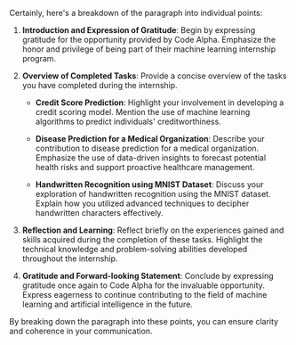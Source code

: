 Certainly, here's a breakdown of the paragraph into individual points:

1. **Introduction and Expression of Gratitude**: Begin by expressing gratitude for the opportunity provided by Code Alpha. Emphasize the honor and privilege of being part of their machine learning internship program.

2. **Overview of Completed Tasks**: Provide a concise overview of the tasks you have completed during the internship.

    - **Credit Score Prediction**: Highlight your involvement in developing a credit scoring model. Mention the use of machine learning algorithms to predict individuals' creditworthiness.
    
    - **Disease Prediction for a Medical Organization**: Describe your contribution to disease prediction for a medical organization. Emphasize the use of data-driven insights to forecast potential health risks and support proactive healthcare management.
    
    - **Handwritten Recognition using MNIST Dataset**: Discuss your exploration of handwritten recognition using the MNIST dataset. Explain how you utilized advanced techniques to decipher handwritten characters effectively.
    
3. **Reflection and Learning**: Reflect briefly on the experiences gained and skills acquired during the completion of these tasks. Highlight the technical knowledge and problem-solving abilities developed throughout the internship.

4. **Gratitude and Forward-looking Statement**: Conclude by expressing gratitude once again to Code Alpha for the invaluable opportunity. Express eagerness to continue contributing to the field of machine learning and artificial intelligence in the future.

By breaking down the paragraph into these points, you can ensure clarity and coherence in your communication.
